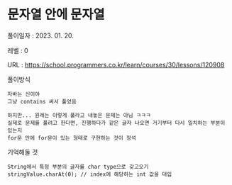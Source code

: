 # 문자열 안에 문자열
풀이일자 : 2023. 01. 20.  
    
레벨 : 0   

URL : https://school.programmers.co.kr/learn/courses/30/lessons/120908  
    
풀이방식    

    자바는 신이야
    그냥 contains 써서 풀었음

    하지만... 원래는 이렇게 풀라고 내놓은 문제는 아님 ㅋㅋㅋ
    실제로 문제를 풀려고 한다면, 진행하다가 같은 글자 나오면 거기부터 다시 일치하는 부분이 있는지
    for문 안에 for문이 있는 형태로 구현하는 것이 정석

기억해둘 것  
    
    String에서 특정 부분의 글자를 char type으로 갖고오기
    stringValue.charAt(0); // index에 해당하는 int 값을 대입
